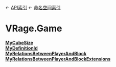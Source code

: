 ← [API索引](Api-Index) ← [命名空间索引](Namespace-Index)

# VRage.Game

**[MyCubeSize](VRage.Game.MyCubeSize)**  
**[MyDefinitionId](VRage.Game.MyDefinitionId)**  
**[MyRelationsBetweenPlayerAndBlock](VRage.Game.MyRelationsBetweenPlayerAndBlock)**  
**[MyRelationsBetweenPlayerAndBlockExtensions](VRage.Game.MyRelationsBetweenPlayerAndBlockExtensions)**

